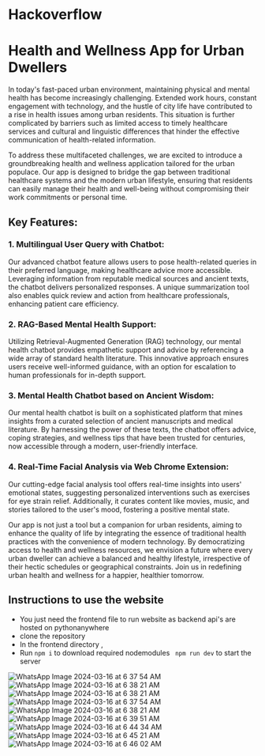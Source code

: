 # Hackoverflow

# Health and Wellness App for Urban Dwellers
In today's fast-paced urban environment, maintaining physical and mental health has become increasingly challenging. Extended work hours, constant engagement with technology, and the hustle of city life have contributed to a rise in health issues among urban residents. This situation is further complicated by barriers such as limited access to timely healthcare services and cultural and linguistic differences that hinder the effective communication of health-related information.

To address these multifaceted challenges, we are excited to introduce a groundbreaking health and wellness application tailored for the urban populace. Our app is designed to bridge the gap between traditional healthcare systems and the modern urban lifestyle, ensuring that residents can easily manage their health and well-being without compromising their work commitments or personal time.

## Key Features:

### 1. Multilingual User Query with Chatbot:
Our advanced chatbot feature allows users to pose health-related queries in their preferred language, making healthcare advice more accessible. Leveraging information from reputable medical sources and ancient texts, the chatbot delivers personalized responses. A unique summarization tool also enables quick review and action from healthcare professionals, enhancing patient care efficiency.

### 2. RAG-Based Mental Health Support:
Utilizing Retrieval-Augmented Generation (RAG) technology, our mental health chatbot provides empathetic support and advice by referencing a wide array of standard health literature. This innovative approach ensures users receive well-informed guidance, with an option for escalation to human professionals for in-depth support.

### 3. Mental Health Chatbot based on Ancient Wisdom:
Our mental health chatbot is built on a sophisticated platform that mines insights from a curated selection of ancient manuscripts and medical literature. By harnessing the power of these texts, the chatbot offers advice, coping strategies, and wellness tips that have been trusted for centuries, now accessible through a modern, user-friendly interface.

### 4. Real-Time Facial Analysis via Web Chrome Extension:
Our cutting-edge facial analysis tool offers real-time insights into users' emotional states, suggesting personalized interventions such as exercises for eye strain relief. Additionally, it curates content like movies, music, and stories tailored to the user's mood, fostering a positive mental state.

Our app is not just a tool but a companion for urban residents, aiming to enhance the quality of life by integrating the essence of traditional health practices with the convenience of modern technology. By democratizing access to health and wellness resources, we envision a future where every urban dweller can achieve a balanced and healthy lifestyle, irrespective of their hectic schedules or geographical constraints. Join us in redefining urban health and wellness for a happier, healthier tomorrow.

## Instructions to use the website

* You just need the frontend file to run website as backend api's are hosted on pythonanywhere
* clone the repository
* In the frontend directory ,
* Run ``` npm i ``` to download required nodemodules
  ``` npm run dev``` to start the server

![WhatsApp Image 2024-03-16 at 6 37 54 AM](https://github.com/Tejas-1704/Hackoverflow/assets/97530889/5a14603e-1fa4-474e-8c9f-bc8c6425466f)
![WhatsApp Image 2024-03-16 at 6 38 21 AM](https://github.com/Tejas-1704/Hackoverflow/assets/97530889/d425b95d-ba01-46c1-b0e7-5397e7a02fc9)
![WhatsApp Image 2024-03-16 at 6 38 21 AM](https://github.com/Tejas-1704/Hackoverflow/assets/97530889/d425b95d-ba01-46c1-b0e7-5397e7a02fc9)
![WhatsApp Image 2024-03-16 at 6 37 54 AM](https://github.com/Tejas-1704/Hackoverflow/assets/97530889/21ffd205-4d52-41b2-93d8-cccbcab5d8b6)
![WhatsApp Image 2024-03-16 at 6 38 21 AM](https://github.com/Tejas-1704/Hackoverflow/assets/97530889/4ad87169-ff9c-48f7-b1f5-358d387355d7)
![WhatsApp Image 2024-03-16 at 6 39 51 AM](https://github.com/Tejas-1704/Hackoverflow/assets/97530889/71b40ec8-9bc9-4a7a-a324-4dc0c37a5b1b)
![WhatsApp Image 2024-03-16 at 6 44 34 AM](https://github.com/Tejas-1704/Hackoverflow/assets/97530889/c35e1a5f-0ad0-401a-a213-806632656f1b)
![WhatsApp Image 2024-03-16 at 6 45 21 AM](https://github.com/Tejas-1704/Hackoverflow/assets/97530889/79141300-2299-40b1-bf38-55e05e73da56)
![WhatsApp Image 2024-03-16 at 6 46 02 AM](https://github.com/Tejas-1704/Hackoverflow/assets/97530889/54c0848c-0dae-48f6-86d1-7bf1d08d651c)
